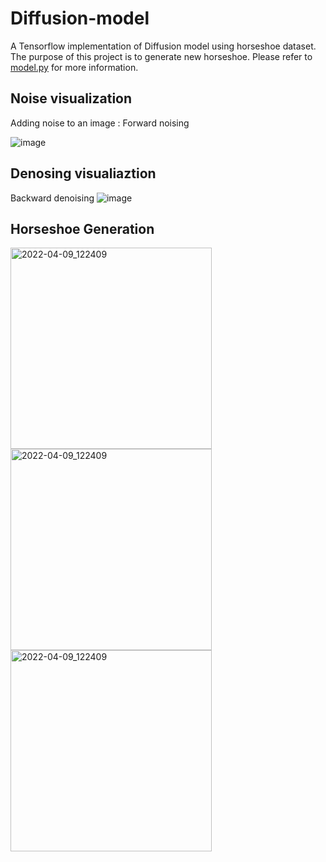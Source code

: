 # Diffusion-model
A Tensorflow implementation of Diffusion model using horseshoe dataset. The purpose of this project is to generate new horseshoe. Please refer to [model.py](Diffusion-model/model.py) for more information.

## Noise visualization
Adding noise to an image : Forward noising

![image](https://user-images.githubusercontent.com/98736513/229776242-b4aeb7c0-72be-4d5d-9204-738e6ce94a5e.png)

## Denosing visualiaztion
Backward denoising
![image](https://user-images.githubusercontent.com/98736513/229785108-c5148a6f-d9f3-495c-ab84-63f023eb6a4a.png)


## Horseshoe Generation 
<p float="left">
<img width="322" alt="2022-04-09_122409" src="https://user-images.githubusercontent.com/98736513/229776537-0a3b8490-34f5-47d3-982d-cff0acd7c738.gif">
<img width="322" alt="2022-04-09_122409" src="https://user-images.githubusercontent.com/98736513/229782535-b1cde1a3-e5a1-400b-be73-0e0d574add04.gif">
<img width="322" alt="2022-04-09_122409" src="https://user-images.githubusercontent.com/98736513/229782868-a7cb0d79-d4b4-4313-a889-853649b1a411.gif">
</p>
